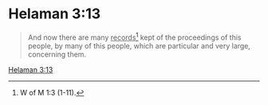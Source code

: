# Helaman 3:13

> And now there are many <u>records</u>[^a] kept of the proceedings of this people, by many of this people, which are particular and very large, concerning them.

[Helaman 3:13](https://www.churchofjesuschrist.org/study/scriptures/bofm/hel/3?lang=eng&id=p13#p13)


[^a]: W of M 1:3 (1-11).
